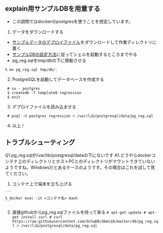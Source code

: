 ## explain用サンプルDBを用意する

* この説明ではdockerのpostgresを使うことを想定しています。

1. データをダウンロードする
  * [サンプルデータのデプロイファイル](pg_reg.sql)をダウンロードして作業ディレクトリに置く
  * [サンプルDBの設定方法](../setup_sampledb_on_pg.md)に従ってシェルを起動するところまでやる
  * pg_reg.sqlをtmp/dbの下に移動させる
　
  ```
  % mv pg_reg.sql tmp/db/.
  ```
  
2. PostgreSQLを起動してデータベースを作成する
  
  ```
   # su - postgres
   $ createdb -T template0 regression
   $ exit
  ```

3. デプロイファイルを読み込ませる
 
  ```
   # psql -U postgres regression < /var/lib/postgresql/data/pg_reg.sql
  ```

4. 以上！

## トラブルシューティング
Q1.pg_reg.sqlが/var/lib/postgresql/dataの下にないです
A1.どうやらdockerコンテナ上のディレクトリとホストPCとのディレクトリがマウントできていないようですね。Windowsだとあるケースのようです。その場合はこれを試して見てください。

  1. コンテナ上で端末を立ち上げる

    ```
    % docker exec -it <コンテナ名> bash
    ```

  2. 直接githubからpg_reg.sqlファイルを持って来る
    ```
    # apt-get update
    # apt-get install curl
    # curl https://raw.githubusercontent.com/OchaDB/dbms18/master/db/pg_reg.sql > /var/lib/postgresql/data/pg_reg.sql
    ```

